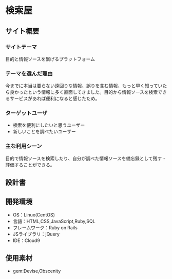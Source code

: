 # 検索屋

## サイト概要

### サイトテーマ
目的と情報ソースを繋げるプラットフォーム

### テーマを選んだ理由
今までに本当は要らない遠回りな情報、誤りを含む情報、もっと早く知っていたら良かったという情報に多く直面してきました。目的から情報ソースを検索できるサービスがあれば便利になると感じたため。

### ターゲットユーザ
- 検索を便利にしたいと思うユーザー
- 新しいことを調べたいユーザー

### 主な利用シーン
目的で情報ソースを検索したり、自分が調べた情報ソースを備忘録として残す・評価することができる。

## 設計書


## 開発環境
- OS：Linux(CentOS)
- 言語：HTML,CSS,JavaScript,Ruby,SQL
- フレームワーク：Ruby on Rails
- JSライブラリ：jQuery
- IDE：Cloud9

## 使用素材
- gem:Devise,Obscenity